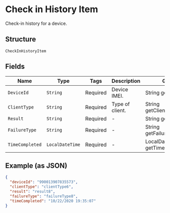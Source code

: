 
# Check in History Item

Check-in history for a device.

## Structure

`CheckInHistoryItem`

## Fields

| Name | Type | Tags | Description | Getter | Setter |
|  --- | --- | --- | --- | --- | --- |
| `DeviceId` | `String` | Required | Device IMEI. | String getDeviceId() | setDeviceId(String deviceId) |
| `ClientType` | `String` | Required | Type of client. | String getClientType() | setClientType(String clientType) |
| `Result` | `String` | Required | - | String getResult() | setResult(String result) |
| `FailureType` | `String` | Required | - | String getFailureType() | setFailureType(String failureType) |
| `TimeCompleted` | `LocalDateTime` | Required | - | LocalDateTime getTimeCompleted() | setTimeCompleted(LocalDateTime timeCompleted) |

## Example (as JSON)

```json
{
  "deviceId": "990013907835573",
  "clientType": "clientType6",
  "result": "result8",
  "failureType": "failureType8",
  "timeCompleted": "10/22/2020 19:35:07"
}
```

